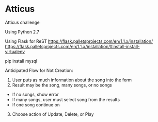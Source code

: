 # Atticus
Atticus challenge

Using Python 2.7

Using Flask for ReST
https://flask.palletsprojects.com/en/1.1.x/installation/
https://flask.palletsprojects.com/en/1.1.x/installation/#install-install-virtualenv

pip install mysql


Anticipated Flow for Not Creation:
1. User puts as much information about the song into the form
2. Result may be the song, many songs, or no songs
  - If no songs, show error
  - If many songs, user must select song from the results
  - If one song continue on
3. Choose action of Update, Delete, or Play
